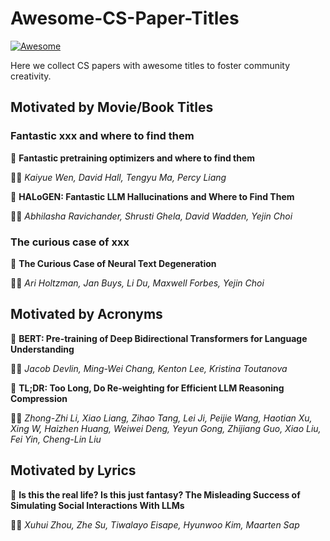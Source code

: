 # Awesome-CS-Paper-Titles
[![Awesome](https://awesome.re/badge.svg)](https://github.com/sindresorhus/awesome#readme)

Here we collect CS papers with awesome titles to foster community creativity.

## Motivated by Movie/Book Titles

### Fantastic xxx and where to find them

📄 **Fantastic pretraining optimizers and where to find them**

👨‍💻 *Kaiyue Wen, David Hall, Tengyu Ma, Percy Liang*

📄 **HALoGEN: Fantastic LLM Hallucinations and Where to Find Them**

👨‍💻 *Abhilasha Ravichander, Shrusti Ghela, David Wadden, Yejin Choi*

### The curious case of xxx

📄 **The Curious Case of Neural Text Degeneration**

👨‍💻 *Ari Holtzman, Jan Buys, Li Du, Maxwell Forbes, Yejin Choi*

## Motivated by Acronyms

📄 **BERT: Pre-training of Deep Bidirectional Transformers for Language Understanding**

👨‍💻 *Jacob Devlin, Ming-Wei Chang, Kenton Lee, Kristina Toutanova*

📄 **TL;DR: Too Long, Do Re-weighting for Efficient LLM Reasoning Compression**

👨‍💻 *Zhong-Zhi Li, Xiao Liang, Zihao Tang, Lei Ji, Peijie Wang, Haotian Xu, Xing W, Haizhen Huang, Weiwei Deng, Yeyun Gong, Zhijiang Guo, Xiao Liu, Fei Yin, Cheng-Lin Liu*

## Motivated by Lyrics

📄 **Is this the real life? Is this just fantasy? The Misleading Success of Simulating Social Interactions With LLMs**

👨‍💻 *Xuhui Zhou, Zhe Su, Tiwalayo Eisape, Hyunwoo Kim, Maarten Sap*
